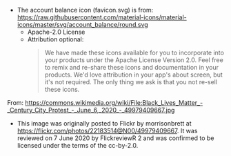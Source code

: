 * The account balance icon (favicon.svg) is from: https://raw.githubusercontent.com/material-icons/material-icons/master/svg/account_balance/round.svg
  * Apache-2.0 License
  * Attribution optional:
    > We have made these icons available for you to incorporate into your products under the Apache License Version 2.0. Feel free to remix and re-share these icons and documentation in your products. We'd love attribution in your app's about screen, but it's not required. The only thing we ask is that you not re-sell these icons.

From: https://commons.wikimedia.org/wiki/File:Black_Lives_Matter_-_Century_City_Protest_-_June_6,_2020_-_49979409667.jpg
* This image was originally posted to Flickr by morrisonbrett at https://flickr.com/photos/22183514@N00/49979409667. It was reviewed on 7 June 2020 by FlickreviewR 2 and was confirmed to be licensed under the terms of the cc-by-2.0.
